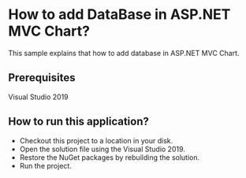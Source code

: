# How to add DataBase in ASP.NET MVC Chart?

This sample explains that how to add database in ASP.NET MVC Chart.

## Prerequisites

Visual Studio 2019

## How to run this application?

* Checkout this project to a location in your disk.
* Open the solution file using the Visual Studio 2019.
* Restore the NuGet packages by rebuilding the solution.
* Run the project.